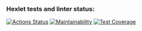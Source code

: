 ### Hexlet tests and linter status:
[![Actions Status](https://github.com/tpl-86/python-project-50/actions/workflows/hexlet-check.yml/badge.svg)](https://github.com/tpl-86/python-project-50/actions)
[![Maintainability](https://api.codeclimate.com/v1/badges/816ccecac1cbb1dd36af/maintainability)](https://codeclimate.com/github/tpl-86/python-project-50/maintainability)
[![Test Coverage](https://api.codeclimate.com/v1/badges/816ccecac1cbb1dd36af/test_coverage)](https://codeclimate.com/github/tpl-86/python-project-50/test_coverage)
